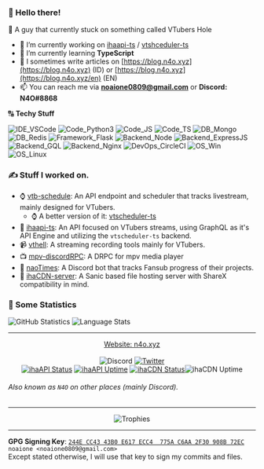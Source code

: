 ### :wave: Hello there!
:pencil: A guy that currently stuck on something called VTubers Hole<br>

- 🔭 I’m currently working on [ihaapi-ts](https://github.com/ihateani-me/ihaapi-ts) / [vtshceduler-ts](https://github.com/ihateani-me/vtscheduler-ts)
- 🌱 I’m currently learning **TypeScript**
- 📝 I sometimes write articles on [https://blog.n4o.xyz](https://blog.n4o.xyz) (ID) or [https://blog.n4o.xyz](https://blog.n4o.xyz/en) (EN)
- 📫 You can reach me via **noaione0809@gmail.com** or **Discord: N4O#8868**

🔠 **Techy Stuff**

![IDE_VSCode](https://img.shields.io/badge/IDE-VSCode-informational?style=flat-square&logo=visual%20studio%20code&logoColor=white&color=2bbc8a) ![Code_Python3](https://img.shields.io/badge/Code-Python%203-informational?style=flat-square&logo=python&logoColor=white&color=2bbc8a) ![Code_JS](https://img.shields.io/badge/Code-JavaScript-informational?style=flat-square&logo=javascript&logoColor=white&color=2bbc8a) ![Code_TS](https://img.shields.io/badge/Code-TypeScript-informational?style=flat-square&logo=typescript&logoColor=white&color=2bbc8a) ![DB_Mongo](https://img.shields.io/badge/DB-MongoDB-informational?style=flat-square&logo=mongodb&logoColor=white&color=2bbc8a) ![DB_Redis](https://img.shields.io/badge/DB-Redis-informational?style=flat-square&logo=redis&logoColor=white&color=2bbc8a) ![Framework_Flask](https://img.shields.io/badge/Framework-Flask-informational?style=flat-square&logo=flask&logoColor=white&color=2bbc8a) ![Backend_Node](https://img.shields.io/badge/Backend-NodeJS-informational?style=flat-square&logo=node.js&logoColor=white&color=2bbc8a) ![Backend_ExpressJS](https://img.shields.io/badge/Backend-ExpressJS-informational?style=flat-square&logo=express&logoColor=white&color=2bbc8a) ![Backend_GQL](https://img.shields.io/badge/Backend-GraphQL-informational?style=flat-square&logo=graphql&logoColor=white&color=2bbc8a) ![Backend_Nginx](https://img.shields.io/badge/Backend-Nginx-informational?style=flat-square&logo=nginx&logoColor=white&color=2bbc8a) ![DevOps_CircleCI](https://img.shields.io/badge/DevOps-CircleCI-informational?style=flat-square&logo=circleci&logoColor=white&color=2bbc8a) ![OS_Win](https://img.shields.io/badge/OS-Windows-informational?style=flat-square&logo=windows&logoColor=white&color=2bbc8a) ![OS_Linux](https://img.shields.io/badge/OS-Linux-informational?style=flat-square&logo=linux&logoColor=white&color=2bbc8a)

### ✍ Stuff I worked on.
- :watch: [vtb-schedule](https://github.com/ihateani-me/vtb-schedule): An API endpoint and scheduler that tracks livestream, mainly designed for VTubers.
  - :watch: A better version of it: [vtscheduler-ts](https://github.com/ihateani-me/vtscheduler-ts)
- 🧣 [ihaapi-ts](https://github.com/ihateani-me/ihaapi-ts): An API focused on VTubers streams, using GraphQL as it's API Engine and utilizing the `vtscheduler-ts` backend.
- :video_camera: [vthell](https://github.com/noaione/vthell): A streaming recording tools mainly for VTubers.
- :tv: [mpv-discordRPC](https://github.com/noaione/mpv-discordRPC): A DRPC for mpv media player
- :robot: [naoTimes](https://github.com/noaione/naoTimes): A Discord bot that tracks Fansub progress of their projects.
- 📁 [ihaCDN-server](https://github.com/ihateani-me/ihacdn-server): A Sanic based file hosting server with ShareX compatibility in mind.

### :pencil: Some Statistics
![GitHub Statistics](https://github-readme-stats.vercel.app/api?username=noaione&show_icons=true&count_private=true&theme=radical&custom_title=GitHub%20Stats&hide_title=true) ![Language Stats](https://github-readme-stats.vercel.app/api/top-langs/?username=noaione&langs_count=8&layout=compact&hide=ejs,css,html&theme=radical)

---

<div align="center">
  <a href="https://n4o.xyz">Website: n4o.xyz</a><br/><br/>
  <img src="https://img.shields.io/badge/Discord-N4O%238868-RGB(114%2C%20137%2C%20218)?style=flat-square&logo=discord&labelColor=2C2F33&color=7289DA" alt="Discord">
  <a href="https://twitter.com/nao0809_"><img src="https://img.shields.io/badge/Twitter-%40nao0809__-RGB(29%2C%20161%2C%20242)?style=flat-square&logo=twitter&labelColor=14171a&color=1DA1F2" alt="Twitter"></a><br>
  <a href="https://api.ihateani.me/"><img src="https://img.shields.io/uptimerobot/status/m784962983-62a53810138b9371bbb3dc27?label=ihaAPI%20Status&style=flat-square&labelColor=14171a" alt="ihaAPI Status"></a>
  <a href="https://api.ihateani.me/"><img src="https://img.shields.io/uptimerobot/ratio/7/m784962983-62a53810138b9371bbb3dc27?label=ihaAPI%20Uptime&style=flat-square&labelColor=14171a" alt="ihaAPI Uptime"></a>
  <a href="https://p.ihateani.me/"><img src="https://img.shields.io/uptimerobot/status/m784617086-4e68d7e9dd7670f5c03bc09b?label=ihaCDN%20Status&style=flat-square&labelColor=14171a" alt="ihaCDN Status"></a
  <a href="https://p.ihateani.me/"><img src="https://img.shields.io/uptimerobot/ratio/7/m784617086-4e68d7e9dd7670f5c03bc09b?label=ihaCDN%20Uptime&style=flat-square&labelColor=14171a" alt="ihaCDN Uptime"></a>
</div>

###### Also known as `N4O` on other places (mainly Discord).

---

<div align="center">
  <img src="https://github-profile-trophy.vercel.app/?username=noaione&no-frame=true&no-bg=true&theme=onedark" alt="Trophies" />
</div>

---

**GPG Signing Key**: [`244E CC43 43B0 E617 ECC4  775A C6AA 2F30 908B 72EC`](https://n4o.xyz/keys/908B72EC.asc)<br>
`noaione <noaione0809@gmail.com>`<br>
Except stated otherwise, I will use that key to sign my commits and files.
